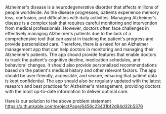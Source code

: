 Alzheimer's disease is a neurodegenerative disorder that affects millions of people worldwide. As the disease progresses, patients experience memory loss, confusion, and difficulties with daily activities. Managing Alzheimer's disease is a complex task that requires careful monitoring and intervention from medical professionals. 
However, doctors often face challenges in effectively managing Alzheimer's patients due to the lack of a comprehensive tool that can assist in tracking the patient's progress and provide personalized care. 
Therefore, there is a need for an Alzheimer management app that can help doctors in monitoring and managing their Alzheimer's patients. The app should provide features that enable doctors to track the patient's cognitive decline, medication schedules, and behavioral changes. It should also provide personalized recommendations based on the patient's medical history and other relevant factors. 
The app should be user-friendly, accessible, and secure, ensuring that patient data is kept confidential. The app should also be regularly updated with the latest research and best practices for Alzheimer's management, providing doctors with the most up-to-date information to deliver optimal care.

Here is our solution to the above problem statement
https://x.thunkable.com/projectPage/6456c23431bf2d94d32b5376
